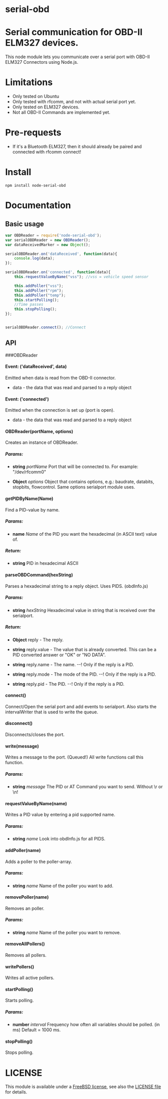 serial-obd
===============

#
# Serial communication for OBD-II ELM327 devices.
This node module lets you communicate over a serial port with OBD-II ELM327 Connectors using Node.js.
# Limitations
* Only tested on Ubuntu
* Only tested with rfcomm, and not with actual serial port yet.
* Only tested on ELM327 devices.
* Not all OBD-II Commands are implemented yet.

# Pre-requests
* If it's a Bluetooth ELM327, then it should already be paired and connected with rfcomm connect!
# Install
`npm install node-serial-obd`
# Documentation

## Basic usage

```javascript
var OBDReader = require('node-serial-obd');
var serialOBDReader = new OBDReader();
var dataReceivedMarker = new Object();

serialOBDReader.on('dataReceived', function(data){
    console.log(data);
});

serialOBDReader.on('connected', function(data){
    this.requestValueByName("vss"); //vss = vehicle speed sensor

    this.addPoller("vss");
    this.addPoller("rpm");
    this.addPoller("temp");
    this.startPolling();
    //Time passes
    this.stopPolling();
});


serialOBDReader.connect(); //Connect
```
## API

###OBDReader

#### Event: ('dataReceived', data)

Emitted when data is read from the OBD-II connector.

* data - the data that was read and parsed to a reply object

#### Event: ('connected')

Emitted when the connection is set up (port is open).

* data - the data that was read and parsed to a reply object

#### OBDReader(portName, options)

Creates an instance of OBDReader.

##### Params:

* **string** *portName* Port that will be connected to. For example: &quot;/dev/rfcomm0&quot;

* **Object** *options* Object that contains options, e.g.: baudrate, databits, stopbits, flowcontrol. Same options serialport module uses.

#### getPIDByName(Name)

Find a PID-value by name.

##### Params: 

* **name** *Name* of the PID you want the hexadecimal (in ASCII text) value of.

##### Return:

* **string** PID in hexadecimal ASCII

#### parseOBDCommand(hexString)

Parses a hexadecimal string to a reply object. Uses PIDS. (obdInfo.js)

##### Params: 

* **string** *hexString* Hexadecimal value in string that is received over the serialport.

##### Return:

* **Object** reply - The reply.

* **string** reply.value - The value that is already converted. This can be a PID converted answer or &quot;OK&quot; or &quot;NO DATA&quot;.

* **string** reply.name - The name. --! Only if the reply is a PID.

* **string** reply.mode - The mode of the PID. --! Only if the reply is a PID.

* **string** reply.pid - The PID. --! Only if the reply is a PID.

#### connect()

Connect/Open the serial port and add events to serialport. Also starts the intervalWriter that is used to write the queue.

#### disconnect()

Disconnects/closes the port.

#### write(message)

Writes a message to the port. (Queued!) All write functions call this function.

##### Params: 

* **string** *message* The PID or AT Command you want to send. Without \r or \n!

#### requestValueByName(name)

Writes a PID value by entering a pid supported name.

##### Params: 

* **string** *name* Look into obdInfo.js for all PIDS.

#### addPoller(name)

Adds a poller to the poller-array.

##### Params: 

* **string** *name* Name of the poller you want to add.

#### removePoller(name)

Removes an poller.

##### Params: 

* **string** *name* Name of the poller you want to remove.

#### removeAllPollers()

Removes all pollers.

#### writePollers()

Writes all active pollers.

#### startPolling()

Starts polling.

##### Params:

* **number** *interval* Frequency how often all variables should be polled. (in ms) Default = 1000 ms.

#### stopPolling()

Stops polling.

# LICENSE

This module is available under a [FreeBSD license](http://opensource.org/licenses/BSD-2-Clause), see also the [LICENSE file](https://raw.github.com/EricSmekens/node-serial-obd/master/LICENSE) for details.
